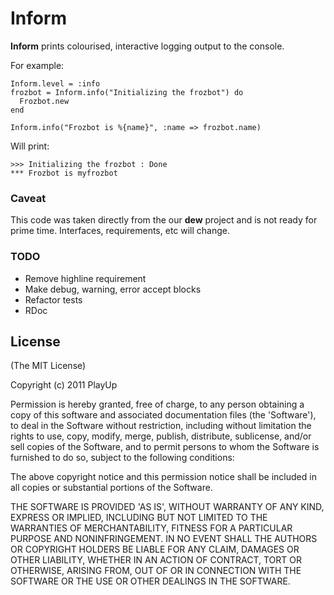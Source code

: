 # Inform

**Inform** prints colourised, interactive logging output to the console.

For example:

    Inform.level = :info
    frozbot = Inform.info("Initializing the frozbot") do
      Frozbot.new
    end
    
    Inform.info("Frozbot is %{name}", :name => frozbot.name)

Will print:

    >>> Initializing the frozbot : Done
    *** Frozbot is myfrozbot

### Caveat

This code was taken directly from the our **dew** project and is not ready for prime time. Interfaces,
requirements, etc will change.

### TODO

 * Remove highline requirement
 * Make debug, warning, error accept blocks
 * Refactor tests
 * RDoc
 
## License

(The MIT License)

Copyright (c) 2011 PlayUp

Permission is hereby granted, free of charge, to any person obtaining
a copy of this software and associated documentation files (the
'Software'), to deal in the Software without restriction, including
without limitation the rights to use, copy, modify, merge, publish,
distribute, sublicense, and/or sell copies of the Software, and to
permit persons to whom the Software is furnished to do so, subject to
the following conditions:

The above copyright notice and this permission notice shall be
included in all copies or substantial portions of the Software.

THE SOFTWARE IS PROVIDED 'AS IS', WITHOUT WARRANTY OF ANY KIND,
EXPRESS OR IMPLIED, INCLUDING BUT NOT LIMITED TO THE WARRANTIES OF
MERCHANTABILITY, FITNESS FOR A PARTICULAR PURPOSE AND NONINFRINGEMENT.
IN NO EVENT SHALL THE AUTHORS OR COPYRIGHT HOLDERS BE LIABLE FOR ANY
CLAIM, DAMAGES OR OTHER LIABILITY, WHETHER IN AN ACTION OF CONTRACT,
TORT OR OTHERWISE, ARISING FROM, OUT OF OR IN CONNECTION WITH THE
SOFTWARE OR THE USE OR OTHER DEALINGS IN THE SOFTWARE.